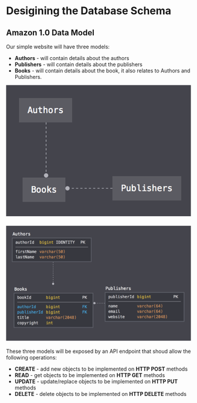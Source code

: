 # Desigining the Database Schema

## Amazon 1.0 Data Model

Our simple website will have three models:

* **Authors** - will contain details about the authors
* **Publishers** - will contain details about the publishers
* **Books** - will contain details about the book, it also relates to Authors and Publishers.

![schema1](../images/schema1.png)

### ![schema2](../images/schema2.png)

These three models will be exposed by an API endpoint that shoud allow the following operations:

* **CREATE** - add new objects to be implemented on **HTTP POST** methods
* **READ** - get objects to be implemented on **HTTP GET** methods
* **UPDATE** - update/replace objects to be implemented on **HTTP PUT** methods
* **DELETE** - delete objects to be implemented on **HTTP DELETE** methods



